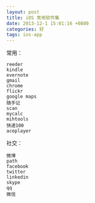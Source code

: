 ```yaml
---
layout: post
title: iOS 常用软件集
date: 2013-12-1 15:01:16 +0800
categories: 好
tags: ios-app
---
```

常用：

```
reeder
kindle
evernote
gmail
chrome
flickr
google maps
随手记
scan
mycalc
mihtools
快递100
aceplayer
```

社交：

```
微博
path
facebook
twitter
linkedin
skype
qq
微信
```


